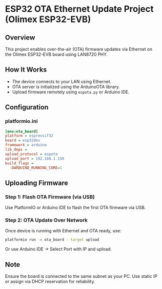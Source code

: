
# ESP32 OTA Ethernet Update Project (Olimex ESP32-EVB)

## Overview

This project enables over-the-air (OTA) firmware updates via Ethernet on the Olimex ESP32-EVB board using LAN8720 PHY.

## How It Works

- The device connects to your LAN using Ethernet.
- OTA server is initialized using the ArduinoOTA library.
- Upload firmware remotely using `espota.py` or Arduino IDE.

## Configuration

### platformio.ini
```ini
[env:ota_board]
platform = espressif32
board = esp32dev
framework = arduino
lib_deps = 
upload_protocol = espota
upload_port = 192.168.1.150
build_flags =
  -DARDUINO_RUNNING_CORE=1
```

## Uploading Firmware

### Step 1: Flash OTA Firmware (via USB)
Use PlatformIO or Arduino IDE to flash the first OTA firmware via USB.

### Step 2: OTA Update Over Network

Once device is running with Ethernet and OTA ready, use:
```bash
platformio run -e ota_board --target upload
```
Or use Arduino IDE -> Select Port with IP and upload.

## Note
Ensure the board is connected to the same subnet as your PC.
Use static IP or assign via DHCP reservation for reliability.

